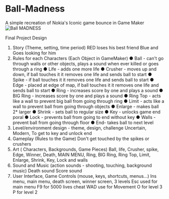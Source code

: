 # Ball-Madness
A simple recreation of Nokia's Iconic game bounce in Game Maker
![Ball MADNESS](https://user-images.githubusercontent.com/67246273/172114978-680f4e3b-d784-4aa9-837d-945338c4c87a.png)

Final Project Design
1. Story (Theme, setting, time period)
RED loses his best friend Blue and Goes looking for him
2. Rules for each Characters (Each Object in GameMaker)
● Ball - can't go through walls or other objects, plays a sound when ever killed or goes through
a ring
● Life - adds one more life
● Crusher - moves up and down, if ball touches it it removes one life and sends ball to start
● Spike - if ball touches it it removes one life and sends ball to start
● Edge - placed at edge of map, if ball touches it it removes one life and sends ball to start
● Ring - increases score by one and plays a sound
● BIG Ring - increases score by one and plays a sound
● Ring Top - acts like a wall to prevent big ball from going through ring
● Limit - acts like a wall to prevent ball from going through objects
● Enlarge - makes ball 2* larger
● Shrink - sets ball to regular size
● Key - unlocks game end poral
● Lock - prevents ball from going to end without key
● Walls - prevent ball from going through floor
● End- takes ball to next level
3. Level/environment design - theme, design, challenge
Uncertain, Modern, To get to key and unlock end
4. Gameplay (Rules to the Game)
Don't get touched by the spikes or crushers
5. Art ( Characters, Backgrounds, Game Pieces)
Ball, life, Crusher, spike, Edge, Winner, Death, MAIN MENU, Ring, BIG Ring, Ring Top, Limit,
Enlarge, Shrink, Key, Lock and walls
6. Sound and Music (action sounds - shooting, touching, background music)
Death sound
Score sound
7. User Interface, Game Controls (mouse, keys, shortcuts, menus…)
Ins menu, main menu, death screen, winner screen, 3 levels
Esc used for main menu
F9 for 5000 lives cheat
WAD use for Movement
O for level 3
P for level 2
